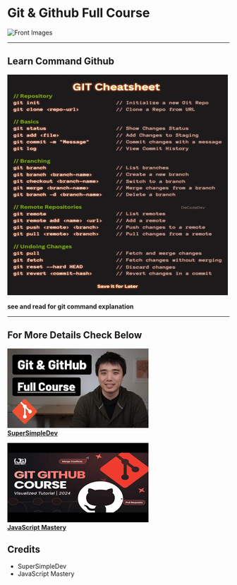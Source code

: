 # Git & Github Full Course

![Front Images](./images/BasicGuideGitHub.jpg)

<hr>

## Learn Command Github

![Cheatsheet](./images/git-cheatsheet.jpg)

**see and read for git command explanation**

<hr>

## For More Details Check Below
![Images](./images/git.jpg)
<br>
[**SuperSimpleDev**](https://youtu.be/hrTQipWp6co?si=UJqNOZmhaJGj8FIZ)
<br>

![Images](./images/hqdefault.jpg)
<br>
[**JavaScript Mastery**](https://youtu.be/S7XpTAnSDL4?si=-TDNw2Z1BHW7Yn52)

## Credits
- SuperSimpleDev
- JavaScript Mastery
